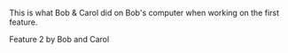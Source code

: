 This is what Bob & Carol did on Bob's computer when working on the first feature.

Feature 2 by Bob and Carol